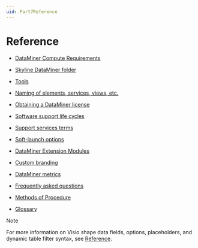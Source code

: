```yaml
---
uid: Part7Reference
---
```


# Reference

- [DataMiner Compute Requirements](xref:DataMiner_Compute_Requirements)

- [Skyline DataMiner folder](xref:SkylineDataminerFolder)

- [Tools](xref:DataminerTools)

- [Naming of elements, services, views, etc.](xref:NamingConventions)

- [Obtaining a DataMiner license](xref:DataminerLicenses)

- [Software support life cycles](xref:Software_support_life_cycles)

- [Support services terms](xref:Support_services_terms)

- [Soft-launch options](xref:SoftLaunchOptions)

- [DataMiner Extension Modules](xref:DataMinerExtensionModules)

- [Custom branding](xref:Custom_branding)

- [DataMiner metrics](xref:dataminer_metrics)

- [Frequently asked questions](xref:faq)

- [Methods of Procedure](xref:mops)

- [Glossary](xref:glossary_a_to_l)

> [!NOTE]
> For more information on Visio shape data fields, options, placeholders, and dynamic table filter syntax, see [Reference](xref:Reference).
